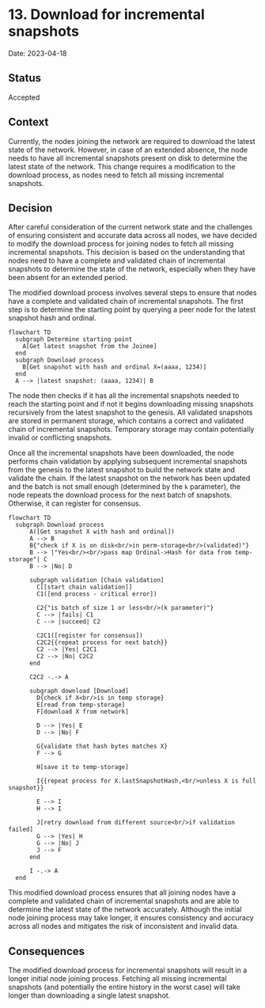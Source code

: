 # 13. Download for incremental snapshots

Date: 2023-04-18

## Status

Accepted

## Context

Currently, the nodes joining the network are required to download the latest state of the network. However, in case of an extended absence, the node needs to have all incremental snapshots present on disk to determine the latest state of the network. This change requires a modification to the download process, as nodes need to fetch all missing incremental snapshots.

## Decision

After careful consideration of the current network state and the challenges of ensuring consistent and accurate data across all nodes, we have decided to modify the download process for joining nodes to fetch all missing incremental snapshots. This decision is based on the understanding that nodes need to have a complete and validated chain of incremental snapshots to determine the state of the network, especially when they have been absent for an extended period.

The modified download process involves several steps to ensure that nodes have a complete and validated chain of incremental snapshots. The first step is to determine the starting point by querying a peer node for the latest snapshot hash and ordinal. 

```mermaid
flowchart TD
  subgraph Determine starting point
    A[Get latest snapshot from the Joinee]
  end
  subgraph Download process
	B[Get snapshot with hash and ordinal X=(aaaa, 1234)]
  end
  A --> |latest snapshot: (aaaa, 1234)| B
```

The node then checks if it has all the incremental snapshots needed to reach the starting point and if not it begins downloading missing snapshots recursively from the latest snapshot to the genesis. All validated snapshots are stored in permanent storage, which contains a correct and validated chain of incremental snapshots. Temporary storage may contain potentially invalid or conflicting snapshots.

Once all the incremental snapshots have been downloaded, the node performs chain validation by applying subsequent incremental snapshots from the genesis to the latest snapshot to build the network state and validate the chain. If the latest snapshot on the network has been updated and the batch is not small enough (determined by the `k` parameter), the node repeats the download process for the next batch of snapshots. Otherwise, it can register for consensus.

```mermaid
flowchart TD
  subgraph Download process
	  A([Get snapshot X with hash and ordinal])
	  A --> B
	  B{"check if X is on disk<br/>in perm-storage<br/>(validated)"}
	  B --> |"Yes<br/><br/>pass map Ordinal->Hash for data from temp-storage"| C
	  B --> |No| D

	  subgraph validation [Chain validation]
	    C[[start chain validation]]
	    C1([end process - critical error])

	    C2{"is batch of size 1 or less<br/>(k parameter)"}
	    C --> |fails| C1
	    C --> |succeed| C2

	    C2C1([register for consensus])
	    C2C2{{repeat process for next batch}}
	    C2 --> |Yes| C2C1
	    C2 --> |No| C2C2
	  end
	  
	  C2C2 -.-> A

	  subgraph download [Download]
	    D{check if X<br/>is in temp storage}
	    E[read from temp-storage]
	    F[download X from network]

	    D --> |Yes| E
	    D --> |No| F

	    G{validate that hash bytes matches X}
	    F --> G

	    H[save it to temp-storage]

	    I{{repeat process for X.lastSnapshotHash,<br/>unless X is full snapshot}}

	    E --> I
	    H --> I

	    J[retry download from different source<br/>if validation failed]
	    G --> |Yes| H
	    G --> |No| J
	    J --> F
	  end
	  
	  I -.-> A
  end
```

This modified download process ensures that all joining nodes have a complete and validated chain of incremental snapshots and are able to determine the latest state of the network accurately. Although the initial node joining process may take longer, it ensures consistency and accuracy across all nodes and mitigates the risk of inconsistent and invalid data.

## Consequences

The modified download process for incremental snapshots will result in a longer initial node joining process. Fetching all missing incremental snapshots (and potentially the entire history in the worst case) will take longer than downloading a single latest snapshot.
